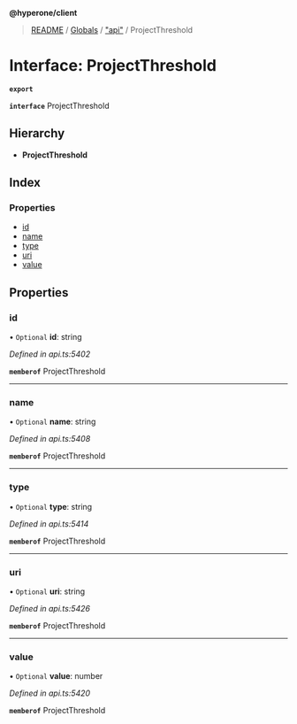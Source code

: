 **@hyperone/client**

> [README](../README.md) / [Globals](../globals.md) / ["api"](../modules/_api_.md) / ProjectThreshold

# Interface: ProjectThreshold

**`export`** 

**`interface`** ProjectThreshold

## Hierarchy

* **ProjectThreshold**

## Index

### Properties

* [id](_api_.projectthreshold.md#id)
* [name](_api_.projectthreshold.md#name)
* [type](_api_.projectthreshold.md#type)
* [uri](_api_.projectthreshold.md#uri)
* [value](_api_.projectthreshold.md#value)

## Properties

### id

• `Optional` **id**: string

*Defined in api.ts:5402*

**`memberof`** ProjectThreshold

___

### name

• `Optional` **name**: string

*Defined in api.ts:5408*

**`memberof`** ProjectThreshold

___

### type

• `Optional` **type**: string

*Defined in api.ts:5414*

**`memberof`** ProjectThreshold

___

### uri

• `Optional` **uri**: string

*Defined in api.ts:5426*

**`memberof`** ProjectThreshold

___

### value

• `Optional` **value**: number

*Defined in api.ts:5420*

**`memberof`** ProjectThreshold
